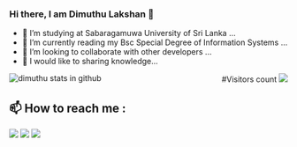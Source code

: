 ### Hi there, I am Dimuthu Lakshan 👋

<!--
**Dimuthu-10/Dimuthu-10** is a ✨ _special_ ✨ repository because its `README.md` (this file) appears on your GitHub profile.-->

- 🔭 I’m studying at Sabaragamuwa University of Sri Lanka ...
- 🌱 I’m currently reading my Bsc Special Degree of Information Systems ...
- 👯 I’m looking to collaborate with other developers ...
- 🤔 I would like to sharing knowledge...


<p align="right" font weight="bolder">#Visitors count <img src="https://profile-counter.glitch.me/Dimuthu-10/count.svg" />
<img align="left" alt="dimuthu stats in github" src="https://github-readme-stats.vercel.app/api?username=Dimuthu-10&show_icons=true&hide_border=true" />
  
  
## :mailbox: How to reach me : 
[<img src="https://img.icons8.com/bubbles/50/000000/gmail.png" />](mailto:wddlakshan10@yahoo.com )
[<img target="_blank" src="https://img.icons8.com/bubbles/50/000000/linkedin.png"/>](https://www.linkedin.com/in/dimuthu10)
[<img target="_blank" src="https://img.icons8.com/bubbles/50/000000/github.png">](https://github.com/Dimuthu-10)
